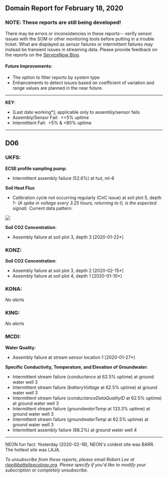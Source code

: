 ## Domain Report for February 18, 2020


### NOTE: These reports are still being developed!
There may be errors or inconsistencies in these reports-- verify sensor issues with the SOM or other monitoring tools before putting in a trouble ticket. What are displayed as sensor failures or intermittent failures may instead be transient issues in streaming data.
Please provide feedback on the reports on the [ServiceNow Blog](https://neon.service-now.com/community?id=community_blog&sys_id=9b4fbe8adbed734017ecf9041d9619be).

#### Future Improvements: 
 - The option to filter reports by system type 
 - Enhancements to detect issues based on coefficient of variation and range values are planned in the near future.

***

**KEY**:

 - [Last date working*]; applicable only to assembly/sensor fails
 - Assembly/Sensor Fail:&nbsp;&nbsp;<=5% uptime
 - Intermittent Fail:&nbsp;&nbsp;>5% & <80% uptime

***
## D06

### UKFS:

**ECSE profile sampling pump**:
 - Intermittent assembly failure (52.6%) at hut, ml-6

**Soil Heat Flux**:
 - Calibration cycle not occurring regularly (CnC issue) at soil plot 5, depth 1- _(A spike in voltage every 3.25 hours, returning to 0, is the expected signal)._ Current data pattern:

<img src="/scratch/SOM/rollingAnalysis/RptDp00/smartAlerts/imgs/NEON.D06.UKFS.DP0.00040.001.01800.005.501.000-2020-02-18.png">

**Soil CO2 Concentration**:
 - Assembly failure at soil plot 3, depth 3 [2020-01-22*]

### KONZ:

**Soil CO2 Concentration**:
 - Assembly failure at soil plot 3, depth 2 [2020-02-15*]
 - Assembly failure at soil plot 4, depth 1 [2020-01-10*]

### KONA:

_No alerts_

### KING:

_No alerts_

### MCDI:

**Water Quality**:
 - Assembly failure at stream sensor location 1 [2020-01-27*]

**Specific Conductivity, Temperature, and Elevation of Groundwater**:
 - Intermittent stream failure (_conductance_ at 62.5% uptime) at ground water well 3
 - Intermittent stream failure (_batteryVoltage_ at 62.5% uptime) at ground water well 3
 - Intermittent stream failure (_conductanceDataQualityID_ at 62.5% uptime) at ground water well 3
 - Intermittent stream failure (_groundwaterTemp_ at 133.3% uptime) at ground water well 3
 - Intermittent stream failure (_groundwaterTemp_ at 62.5% uptime) at ground water well 3
 - Intermittent assembly failure (88.2%) at ground water well 4

***
NEON fun fact: Yesterday (2020-02-18), NEON's coldest site was BARR. The hottest site was LAJA.

_To unsubscribe from these reports, please email Robert Lee at rlee@battelleecology.org. Please specify if you'd like to modify your subscription or completely unsubscribe._

